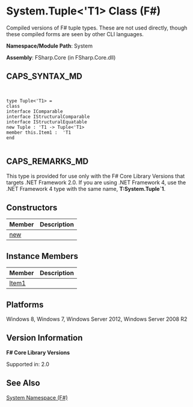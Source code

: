 # System.Tuple<'T1> Class (F#)

Compiled versions of F# tuple types. These are not used directly, though these compiled forms are seen by other CLI languages.

**Namespace/Module Path**: System

**Assembly**: FSharp.Core (in FSharp.Core.dll)


## CAPS_SYNTAX_MD



```


type Tuple<'T1> =
class
interface IComparable
interface IStructuralComparable
interface IStructuralEquatable
new Tuple : 'T1 -> Tuple<'T1>
member this.Item1 :  'T1
end


```



## CAPS_REMARKS_MD
This type is provided for use only with the F# Core Library Versions that targets .NET Framework 2.0. If you are using .NET Framework 4, use the .NET Framework 4 type with the same name, **T:System.Tuple&#96;1**.


## Constructors


|Member|Description|
|------|-----------|
|[new](http://msdn.microsoft.com/en-us/library/a4529058-fd29-4bf9-9266-0c234175ba7b)||

## Instance Members


|Member|Description|
|------|-----------|
|[Item1](http://msdn.microsoft.com/en-us/library/5c5658d2-6b89-4e90-affc-d45f1467a1d2)||

## Platforms
Windows 8, Windows 7, Windows Server 2012, Windows Server 2008 R2


## Version Information
**F# Core Library Versions**

Supported in: 2.0




## See Also
[System Namespace &#40;F&#35;&#41;](System+Namespace+%28F%23%29.md)

